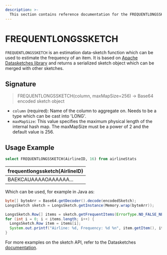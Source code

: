 ```yaml
---
description: >-
  This section contains reference documentation for the FREQUENTLONGSSKETCH function.
---
```


# FREQUENTLONGSSKETCH

`FREQUENTLONGSSKETCH` is an estimation data-sketch function which can be used to estimate the frequency of an item. It is based on [Apache Datasketches library](https://datasketches.apache.org/docs/Frequency/FrequentItemsOverview.html) and returns a serialized sketch object which can be merged with other sketches. 

## Signature

> FREQUENTLONGSSKETCH(column, maxMapSize=256) -> Base64 encoded sketch object

* `column` (required): Name of the column to aggregate on. Needs to be a type which can be cast into 'LONG'.
* `maxMapSize`: This value specifies the maximum physical length of the internal hash map. The maxMapSize must be a power of 2 and the default value is 256.

## Usage Example

```sql
select FREQUENTLONGSSKETCH(AirlineID, 16) from airlineStats
```

| frequentlongssketch(AirlineID)   |
| -------------------------------- |
| BAEKCAUAAAAOAAAAAA...            |

Which can be used, for example in Java as:

```java
byte[] byteArr = Base64.getDecoder().decode(encodedSketch);
LongsSketch sketch = LongsSketch.getInstance(Memory.wrap(byteArr));

LongsSketch.Row[] items = sketch.getFrequentItems(ErrorType.NO_FALSE_NEGATIVES);
for (int i = 0; i < items.length; i++) {
  LongsSketch.Row item = items[i];
  System.out.printf("Airline: %d, Frequency: %d %n", item.getItem(), item.getEstimate());
}
```

For more examples on the sketch API, refer to the Datasketches [documentation](https://datasketches.apache.org/docs/Frequency/FrequentItemsJavaExample.html).
